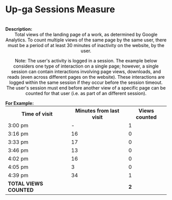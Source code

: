 <style>
@media (min-width: 980px) {
    .md-nav, .md-sidebar {
      display: none!important;
    }
}
</style>

# Up-ga Sessions Measure

<div id="value-display"></div>
<br>
<strong>Description:</strong>
<div class="tile-1" style="text-align:center; color:black">
Total views of the landing page of a work, as determined by Google Analytics. To count multiple views of the same page by the same user, there must be a period of at least 30 minutes of inactivity on the website, by the user.

Note: The user's activity is logged in a session. The example below considers one type of interaction on a single page; however, a single session can contain interactions involving page views, downloads, and reads (even across different pages on the website). These interactions are logged within the same session if they occur before the session timeout. The user's session must end before another view of a specific page can be counted for that user (i.e. as part of an different session).
</div>

<strong>
For Example:
</strong>

<div style="text-align: center;">
    <table style="margin: 0 auto;">
    <tr>
        <th>Time of visit</th>
        <th>Minutes from last visit</th>
        <th>Views counted</th>
    </tr>
    <tr>
        <td>3:00 pm</td>
        <td>-</td>
        <td>1</td>
    </tr>
    <tr>
        <td>3:16 pm</td>
        <td>16</td>
        <td>0</td>
    </tr>
    <tr>
        <td>3:33 pm</td>
        <td>17</td>
        <td>0</td>
    </tr>
    <tr>
        <td>3:46 pm</td>
        <td>13</td>
        <td>0</td>
    </tr>
    <tr>
        <td>4:02 pm</td>
        <td>16</td>
        <td>0</td>
    </tr>
    <tr>
        <td>4:05 pm</td>
        <td>3</td>
        <td>0</td>
    </tr>
    <tr>
        <td>4:39 pm</td>
        <td>34</td>
        <td>1</td>
    </tr> 
    <tr>
        <td><strong>TOTAL VIEWS COUNTED</strong></td>
        <td></td>
        <td><strong>2</strong></td>
    </tr>
</table>
</div>

<script>
document.getElementById('value-display').innerHTML = `
  <h2><strong>up-ga/sessions/v1</strong></h2></br>
  <strong>Source <span class="tooltip"><i class="fa-solid fa-circle-info"></i> <span class="tooltiptext">Not all platforms use the same parameters to measure the same thing, so it is important to differentiate the platform we are collecting data from.</span></span> :</strong> Ubiquity Press </br>
  <strong>Type <span class="tooltip"><i class="fa-solid fa-circle-info"></i> <span class="tooltiptext">Not all measures represent the same event, some platforms report the number of people who accessed a publication (e.g. users, session), others the number of times a resource was seen (e.g. views). For clarity, each of the measures described here will include its type.</span></span> :</strong> sessions</br>
  <strong>Version <span class="tooltip"><i class="fa-solid fa-circle-info"></i> <span class="tooltiptext">Data providers and/or collectors may want to modify their definition of e.g. a view or a session. In order to ensure changes in these definitions are differentiated, we use versioning.</span></span> :</strong> 1
`;
</script>
